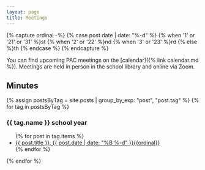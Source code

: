 ```yaml
---
layout: page
title: Meetings
---
```

{% capture ordinal -%}
{% case post.date | date: "%-d" %}
  {% when '1' or '21' or '31' %}st
  {% when '2' or '22' %}nd
  {% when '3' or '23' %}rd
  {% else %}th
{% endcase %}
{% endcapture %}

You can find upcoming PAC meetings on the [calendar]({% link calendar.md %}). Meetings are held in person in the school library and online via Zoom.

## Minutes

{% assign postsByTag = site.posts | group_by_exp: "post", "post.tag" %}
{% for tag in postsByTag %}
<h3>{{ tag.name }} school year</h3>
<ul>
  {% for post in tag.items %}
  <li><a href="{{ post.url }}">{{ post.title }}, {{ post.date | date: "%B %-d" }}{{ordinal}}</a></li>
  {% endfor %}
</ul>
{% endfor %}
